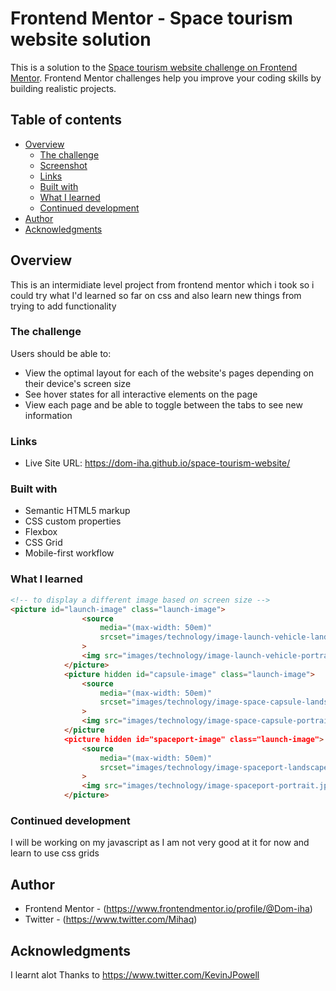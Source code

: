 # Frontend Mentor - Space tourism website solution

This is a solution to the [Space tourism website challenge on Frontend Mentor](https://www.frontendmentor.io/challenges/space-tourism-multipage-website-gRWj1URZ3). Frontend Mentor challenges help you improve your coding skills by building realistic projects. 

## Table of contents

- [Overview](#overview)
  - [The challenge](#the-challenge)
  - [Screenshot](#screenshot)
  - [Links](#links)
  - [Built with](#built-with)
  - [What I learned](#what-i-learned)
  - [Continued development](#continued-development)
- [Author](#author)
- [Acknowledgments](#acknowledgments)


## Overview
This is an intermidiate level project from frontend mentor which i took so i could try what I'd learned so far on css and also learn new things from trying to add functionality
### The challenge

Users should be able to:

- View the optimal layout for each of the website's pages depending on their device's screen size
- See hover states for all interactive elements on the page
- View each page and be able to toggle between the tabs to see new information



### Links

- Live Site URL: https://dom-iha.github.io/space-tourism-website/

### Built with

- Semantic HTML5 markup
- CSS custom properties
- Flexbox
- CSS Grid
- Mobile-first workflow



### What I learned

```html
<!-- to display a different image based on screen size -->
<picture id="launch-image" class="launch-image">
                <source 
                    media="(max-width: 50em)"
                    srcset="images/technology/image-launch-vehicle-landscape.jpg"
                >
                <img src="images/technology/image-launch-vehicle-portrait.jpg" alt="Launch vehicle">
            </picture>
            <picture hidden id="capsule-image" class="launch-image">
                <source 
                    media="(max-width: 50em)"
                    srcset="images/technology/image-space-capsule-landscape.jpg"
                >
                <img src="images/technology/image-space-capsule-portrait.jpg" alt="Space capsule">
            </picture
            <picture hidden id="spaceport-image" class="launch-image">
                <source 
                    media="(max-width: 50em)"
                    srcset="images/technology/image-spaceport-landscape.jpg"
                >
                <img src="images/technology/image-spaceport-portrait.jpg" alt="Spaceport">
            </picture>
```
### Continued development

I will be working on my javascript as I am not very good at it for now and learn to use css grids


## Author

- Frontend Mentor - (https://www.frontendmentor.io/profile/@Dom-iha)
- Twitter - (https://www.twitter.com/Mihaq)


## Acknowledgments
I learnt alot Thanks to https://www.twitter.com/KevinJPowell 


